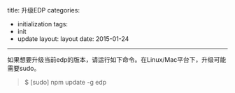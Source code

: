 title: 升级EDP
categories:
- initialization
tags:
-  init
-  update
layout:
    layout
date:
    2015-01-24
---

如果想要升级当前edp的版本，请运行如下命令。在Linux/Mac平台下，升级可能需要sudo。  
>$ [sudo] npm update -g edp